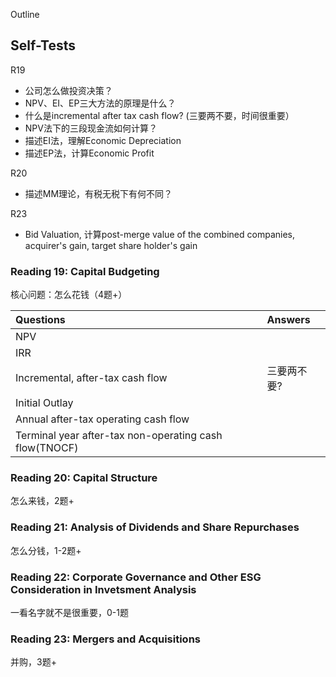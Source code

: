 Outline

## Self-Tests

R19
- 公司怎么做投资决策？
- NPV、EI、EP三大方法的原理是什么？
- 什么是incremental after tax cash flow? (三要两不要，时间很重要）
- NPV法下的三段现金流如何计算？
- 描述EI法，理解Economic Depreciation
- 描述EP法，计算Economic Profit

R20
- 描述MM理论，有税无税下有何不同？

R23
- Bid Valuation, 计算post-merge value of the combined companies, acquirer's gain, target share holder's gain

### Reading 19: Capital Budgeting 
核心问题：怎么花钱（4题+）

|Questions|Answers|
|:-|:-|
|NPV||
|IRR||
|Incremental, after-tax cash flow|三要两不要?|
|Initial Outlay||
|Annual after-tax operating cash flow||
|Terminal year after-tax non-operating cash flow(TNOCF)||


### Reading 20: Capital Structure 
怎么来钱，2题+

### Reading 21: Analysis of Dividends and Share Repurchases
怎么分钱，1-2题+

### Reading 22: Corporate Governance and Other ESG Consideration in Invetsment Analysis
一看名字就不是很重要，0-1题

### Reading 23: Mergers and Acquisitions
并购，3题+
